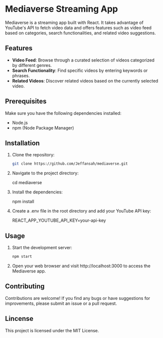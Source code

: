 # Mediaverse Streaming App

Mediaverse is a streaming app built with React. It takes advantage of YouTube's API to fetch video data and offers features such as video feed based on categories, search functionalities, and related video suggestions.

## Features

- **Video Feed**: Browse through a curated selection of videos categorized by different genres.
- **Search Functionality**: Find specific videos by entering keywords or phrases.
- **Related Videos**: Discover related videos based on the currently selected video.

## Prerequisites

Make sure you have the following dependencies installed:

- Node.js
- npm (Node Package Manager)

## Installation

1. Clone the repository:

   ```bash
   git clone https://github.com/Jeffansah/mediaverse.git

   ```

2. Navigate to the project directory:

   cd mediaverse

3. Install the dependencies:

   npm install

4. Create a .env file in the root directory and add your YouTube API key:

   REACT_APP_YOUTUBE_API_KEY=your-api-key

## Usage

1. Start the development server:

   ```bash
   npm start

   ```

2. Open your web browser and visit http://localhost:3000 to access the Mediaverse app.

## Contributing

Contributions are welcome! If you find any bugs or have suggestions for improvements, please submit an issue or a pull request.

## Lincense

This project is licensed under the MIT License.
